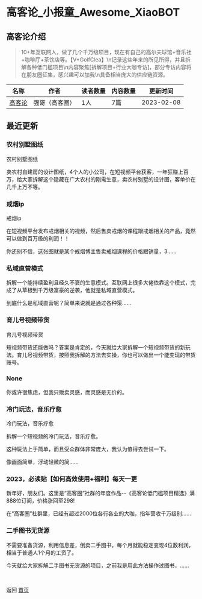 # 高客论_小报童_Awesome_XiaoBOT

## 高客论介绍
> 10+年互联网人，做了几个千万级项目，现在有自己的高尔夫球馆+音乐社+咖啡厅+茶饮店等。【V+GolfClea】\n记录这些年来的所见所得，并且拆解各种低门槛项目\n内容聚焦[拆解项目+行业大咖专访]，部分专访内容将在朋友圈征集，感兴趣可以加我\n具备相当庞大的供应链资源。  
  


|名称|作者|读者数量|内容数量|更新时间|
|---|---|---|---|---|
|[高客论](https://xiaobot.net/p/GaoKeQ?refer=9c3f1c95-a052-465a-9902-f6d75080262a)|强哥（高客圈）|1人|7篇|2023-02-08|

## 最近更新
### 农村别墅图纸

农村别墅图纸

卖农村自建房的设计图纸，4个人的小公司，在短视频平台获客，一年狂赚上百万，给大家拆解这个隐藏在广大农村的刚需生意，卖农村别墅的设计图，客单价在几千上万不等。

### 戒烟ip

戒烟ip

在短视频平台发布戒烟相关的视频，然后售卖戒烟的课程跟戒烟相关的产品，竟然可以做到百万级的利润！！

你还别不信，这张图就是某个戒烟博主售卖戒烟课程的价格跟销量，3......

### 私域直营模式

拆解一个能持续盈利且经久不衰的生意模式。互联网上很多大佬依靠这个模式，完成了从草根到千万级富豪的逆袭，他就是私域直营模式。

到底什么是私域直营呢？简单来说就是通过各种渠......

### 育儿号视频带货

育儿号视频带货

短视频带货还能做吗？答案是肯定的，今天就给大家拆解一个短视频带货的新玩法。育儿号视频带货，按照我拆解的方法去实操，你也可以做出一个能变现的带货账号。

### None

你或许很焦虑，但我只贩卖灵感，而灵感是无价的。

### 冷门玩法，音乐疗愈

冷门玩法，音乐疗愈



拆解一个短视频的冷门玩法，音乐疗愈。

这种玩法上手简单，而且受众群体非常庞大，我认为值得去尝试一下。

像画面简单，浮动轻微的简......

### 2023，必读贴【如何高效使用+福利】每天一更

新年好，朋友们。这里是“高客圈”社群的年度作品--《高客论低门槛项目精选》满888位订阅，价格涨回至298!

在“高客圈”社群里，已经有超过2000位各行各业的大咖，指年营收千万级别......

### 二手图书无货源

不需要准备货源，利用信息差，倒卖二手图书，每个月就能稳定变现4位数利润，相当于普通人1个月的工资了。

今天就给大家拆解二手图书无货源的项目，之前我是用此方法操作过图书，......


<a href="https://github.com/Reno9527/awesome-xiaobot" style="color: white; text-decoration: none;">awesome-xiaobot</a>

返回 [首页](../README.md)
